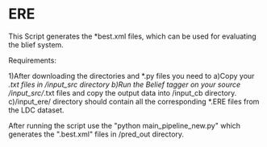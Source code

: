 # ERE


This Script generates the *best.xml files, which can be used for evaluating the blief system.

Requirements:

1)After downloading the directories and *.py files you need to
  a)Copy your *.txt files in /input_src directory
  b)Run the Belief tagger on your source /input_src/*.txt files and copy the output data into /input_cb directory.
  c)/input_ere/ directory should contain all the corresponding *.ERE files from the LDC dataset. 

After running the script use the "python main_pipeline_new.py"  which generates the ".best.xml" files in /pred_out directory.





